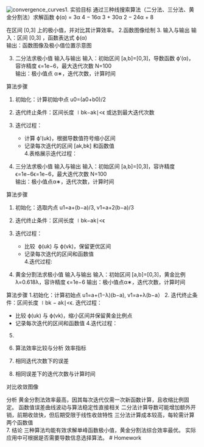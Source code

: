 ![convergence_curves](https://github.com/user-attachments/assets/a79eb995-dc02-4092-bd5d-fa4d84bb35c7)1. 实验目标
通过三种线搜索算法（二分法、三分法、黄金分割法）求解函数 
ϕ(α) = 3α 4 − 16α 3 + 30α 2 − 24α + 8

在区间 [0,3] 上的极小值，并对比其计算效率。 
2.函数图像绘制
3.
输入与输出
输入：区间 [0,3] ，函数表达式 ϕ(α)  
输出：函数图像及极小值位置示意图

3. 二分法求极小值
输入与输出
输入：初始区间 [a,b]=[0,3]，导数函数 ϕ′(α)，容许精度 ϵ=1e−6，最大迭代次数 N=100  
输出：极小值点 α∗，迭代次数，计算时间  
 
算法步骤
1. 初始化：计算初始中点 u0​=(a0​+b0​)/2  
2. 迭代终止条件：区间长度 ∣bk−ak∣<ϵ 或达到最大迭代次数  
3. 迭代过程：  
   - 计算 ϕ′(uk)，根据导数值符号缩小区间  
   - 记录每次迭代的区间 [ak,bk] 和函数值  
4.表格展示迭代过程：

 
4. 三分法求极小值
输入与输出
输入：初始区间 [a,b]=[0,3]，容许精度ϵ=1e−6ϵ=1e−6，最大迭代次数 N=100  
输出：极小值点α∗，迭代次数，计算时间  
 
算法步骤
1. 初始化：选取内点 
u1=a+(b−a)/3, v1=a+2(b−a)/3  
2. 迭代终止条件：区间长度 ∣bk​−ak​∣<ϵ 
3. 迭代过程：  
   - 比较  ϕ(uk) 与 ϕ(vk)，保留更优区间  
   - 记录每次迭代的区间和函数值   
4.迭代过程:
 
5. 黄金分割法求极小值
输入与输出
输入：初始区间 [a,b]=[0,3]，黄金比例 λ=0.618λ，容许精度 ϵ=1e−6
输出：极小值点α∗，迭代次数，计算时间  
 
算法步骤
1.初始化：计算初始点 u1​=a+(1−λ)(b−a), v1=a+λ(b−a） 
2. 迭代终止条件：区间长度 ∣bk − ak∣<ϵ. 迭代过程：  
- 比较 ϕ(uk) 与 ϕ(vk)，缩小区间并保留黄金比例点  
- 记录每次迭代的区间和函数值
4.迭代过程：
5.

6. 算法效率比较与分析
效率指标
1. 相同迭代次数下的误差  
2. 相同误差下的迭代次数与计算时间  
 
对比收敛图像

 
分析
黄金分割法效率最高，因其每次迭代仅需一次新函数计算，且收缩比例固定。
函数值误差曲线波动与算法稳定性直接相关
二分法计算导数可能增加额外开销，前期收敛快，但后期受限于线性收敛特性
三分法计算成本较高，每轮需计算两个函数值  
7. 结论
三种算法均能有效求解单峰函数极小值，黄金分割法综合效率最优。  实际应用中可根据是否需要导数信息选择算法。  # Homework
